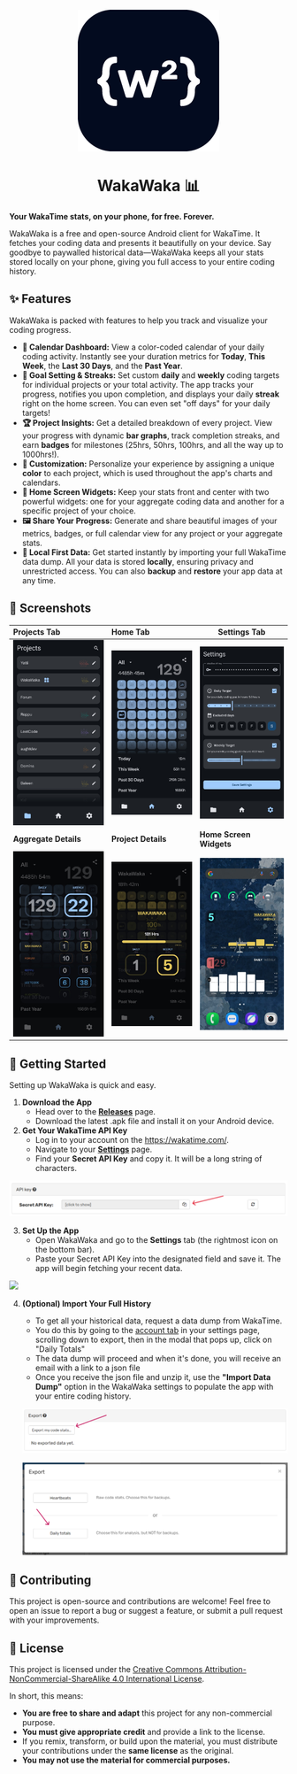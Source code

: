 <p align="center">
 <img src="assets/icons/wakawaka-logo.png"/>
 </p>
 <h1 align="center">
WakaWaka 📊
 </h1>

**Your WakaTime stats, on your phone, for free. Forever.**

WakaWaka is a free and open-source Android client for WakaTime. It fetches your coding data and presents it beautifully on your device. Say goodbye to paywalled historical data—WakaWaka keeps all your stats stored locally on your phone, giving you full access to your entire coding history.

## **✨ Features**

WakaWaka is packed with features to help you track and visualize your coding progress.

* **📅 Calendar Dashboard:** View a color-coded calendar of your daily coding activity. Instantly see your duration metrics for **Today**, **This Week**, the **Last 30 Days**, and the **Past Year**.  
* **🎯 Goal Setting & Streaks:** Set custom **daily** and **weekly** coding targets for individual projects or your total activity. The app tracks your progress, notifies you upon completion, and displays your daily **streak** right on the home screen. You can even set "off days" for your daily targets\!  
* **🏆 Project Insights:** Get a detailed breakdown of every project. View your progress with dynamic **bar graphs**, track completion streaks, and earn **badges** for milestones (25hrs, 50hrs, 100hrs, and all the way up to 1000hrs\!).  
* **🎨 Customization:** Personalize your experience by assigning a unique **color** to each project, which is used throughout the app's charts and calendars.  
* **📲 Home Screen Widgets:** Keep your stats front and center with two powerful widgets: one for your aggregate coding data and another for a specific project of your choice.  
* **🖼️ Share Your Progress:** Generate and share beautiful images of your metrics, badges, or full calendar view for any project or your aggregate stats.  
* **💾 Local First Data:** Get started instantly by importing your full WakaTime data dump. All your data is stored **locally**, ensuring privacy and unrestricted access. You can also **backup** and **restore** your app data at any time.

## **📸 Screenshots**

| Projects Tab                                            | Home Tab                                                       | Settings Tab                                        |
|:------------------------------------------------------- |:-------------------------------------------------------------- | --------------------------------------------------- |
| ![home](assets/app/projects-tab-screenshot.jpg)         | ![Single Project](assets/app/home-tab-screenshot.jpg)          | ![Settings](assets/app/settings-tab-screenshot.jpg) |
| **Aggregate Details**                                   | **Project Details**                                            | **Home Screen Widgets**                             |
| ![Details](assets/app/aggregate-details-screenshot.jpg) | ![Widgets](assets/app/wakawaka-project-details-screenshot.jpg) | ![Widgets](assets/app/widgets-screenshot.jpg)       |

## **🚀 Getting Started**

Setting up WakaWaka is quick and easy.

1. **Download the App**  
   * Head over to the [**Releases**](https://github.com/AughtDev/WakaWaka/releases) page.  
   * Download the latest .apk file and install it on your Android device.  
2. **Get Your WakaTime API Key**  
   * Log in to your account on the https://wakatime.com/.  
   * Navigate to your [**Settings**](https://wakatime.com/settings/account) page.  
   * Find your **Secret API Key** and copy it. It will be a long string of characters.

![](assets/wakatime/wakatime-api-screenshot-with-arrow.png)

3. **Set Up the App**  
   * Open WakaWaka and go to the **Settings** tab (the rightmost icon on the bottom bar).  
   * Paste your Secret API Key into the designated field and save it. The app will begin fetching your recent data.

![](assets/wakatime/settings-tab-screenshot-with-arrows.jpg)

4. **(Optional) Import Your Full History**  
   
   * To get all your historical data, request a data dump from WakaTime.  
   * You do this by going to the [account tab](https://wakatime.com/settings/account) in your settings page, scrolling down to export, then in the modal that pops up, click on "Daily Totals"
   * The data dump will proceed and when it's done, you will receive an email with a link to a json file
   * Once you receive the json file and unzip it, use the **"Import Data Dump"** option in the WakaWaka settings to populate the app with your entire coding history.
   
   ![](assets/wakatime/wakatime-export-data-dump-screenshot-with-arrow.png)
   
   ![](assets/wakatime/wakatime-export-daily-totals-screenshot-with-arrow.png)

## **🤝 Contributing**

This project is open-source and contributions are welcome\! Feel free to open an issue to report a bug or suggest a feature, or submit a pull request with your improvements.

## **📜 License**

This project is licensed under the [Creative Commons Attribution-NonCommercial-ShareAlike 4.0 International License](LICENSE).

In short, this means:

* **You are free to share and adapt** this project for any non-commercial purpose.
* **You must give appropriate credit** and provide a link to the license.
* If you remix, transform, or build upon the material, you must distribute your contributions under the **same license** as the original.
* **You may not use the material for commercial purposes.**
